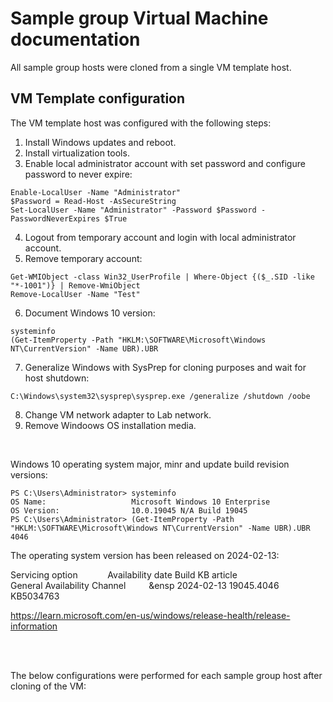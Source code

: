 # Sample group Virtual Machine documentation

All sample group hosts were cloned from a single VM template host. <br>

## VM Template configuration

The VM template host was configured with the following steps:

1. Install Windows updates and reboot.
2. Install virtualization tools.
3. Enable local administrator account with set password and configure password to never expire:
```
Enable-LocalUser -Name "Administrator"
$Password = Read-Host -AsSecureString
Set-LocalUser -Name "Administrator" -Password $Password -PasswordNeverExpires $True
``` 
4. Logout from temporary account and login with local administrator account.
5. Remove temporary account:
```
Get-WMIObject -class Win32_UserProfile | Where-Object {($_.SID -like "*-1001")} | Remove-WmiObject
Remove-LocalUser -Name "Test"
``` 
6. Document Windows 10 version:
```
systeminfo
(Get-ItemProperty -Path "HKLM:\SOFTWARE\Microsoft\Windows NT\CurrentVersion" -Name UBR).UBR
```
7. Generalize Windows with SysPrep for cloning purposes and wait for host shutdown:
```
C:\Windows\system32\sysprep\sysprep.exe /generalize /shutdown /oobe
```
8. Change VM network adapter to Lab network.
9. Remove Windoows OS installation media.
   
<br>

Windows 10 operating system major, minr and update build revision versions:

```
PS C:\Users\Administrator> systeminfo
OS Name:                   Microsoft Windows 10 Enterprise
OS Version:                10.0.19045 N/A Build 19045
PS C:\Users\Administrator> (Get-ItemProperty -Path "HKLM:\SOFTWARE\Microsoft\Windows NT\CurrentVersion" -Name UBR).UBR
4046
```

The operating system version has been released on 2024-02-13:

Servicing option &ensp; &ensp; &ensp; &ensp; Availability date 	Build 	KB article<br>
General Availability Channel &ensp; &ensp; &ensp; &ensp 2024-02-13 	19045.4046 	KB5034763

https://learn.microsoft.com/en-us/windows/release-health/release-information


<br>
<br>

The below configurations were performed for each sample group host after cloning of the VM:




